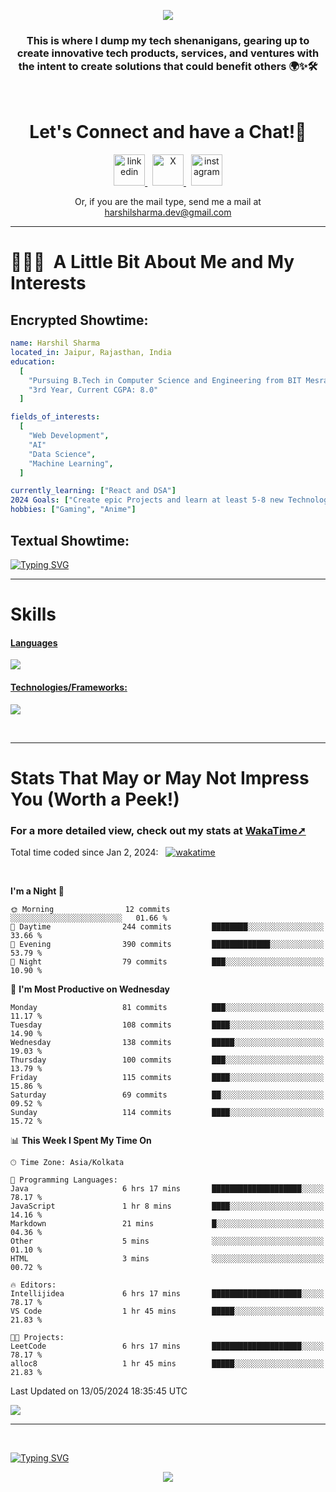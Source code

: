 <p align="center">
  <img src="https://capsule-render.vercel.app/api?type=waving&color=0:000000,100:ec1515&height=140&section=header&animation=fadeIn&text=Hello!&fontColor=ffffff&fontAlignY=34"/>
</p>

<h3 align="center">
This is where I dump my tech shenanigans, gearing up to create innovative tech products, services, and ventures with the intent to create solutions that could benefit others 🌍✨🛠️
</h3>

<br>

<h1 align="center">
  Let's Connect and have a Chat!💬
</h1>

<p align="center">
<a href="https://www.linkedin.com/in/harshilshrma/">
  <img src="https://user-images.githubusercontent.com/46517096/166973395-19676cd8-f8ec-4abf-83ff-da8243505b82.png" alt="linkedin" height="50">
</a>
&nbsp;
<a href="https://twitter.com/harshilshrma">
  <img src="https://user-images.githubusercontent.com/46517096/166974271-91dfa250-d70b-4cb9-8707-f1bda1b708c3.png" alt="X" height="50">
</a>
&nbsp;
<a href="https://www.instagram.com/harshilshrma/">
  <img src="https://user-images.githubusercontent.com/46517096/166974368-9798f39f-1f46-499c-b14e-81f0a3f83a06.png" alt="instagram" height="50">
</a>
</p>

<p align="center">
<a>Or, if you are the mail type, send me a mail at <a href="mailto:harshilsharma.dev@gmail.com">harshilsharma.dev@gmail.com</a>
</p>

---

<h1> 👨🏻‍💻 &nbsp;A Little Bit About Me and My Interests</h1>

<h2>Encrypted Showtime:</h2>

```yaml
name: Harshil Sharma
located_in: Jaipur, Rajasthan, India
education:
  [
    "Pursuing B.Tech in Computer Science and Engineering from BIT Mesra",
    "3rd Year, Current CGPA: 8.0"
  ]

fields_of_interests:
  [
    "Web Development",
    "AI"
    "Data Science",
    "Machine Learning",
  ]

currently_learning: ["React and DSA"]
2024 Goals: ["Create epic Projects and learn at least 5-8 new Technologies."]
hobbies: ["Gaming", "Anime"]
```

<h2>Textual Showtime:</h2>

[![Typing SVG](https://readme-typing-svg.demolab.com?font=Poppins&size=65&duration=1800&pause=1200&color=F7F7F7&background=0D1117&center=true&vCenter=true&random=false&width=2420&height=300&lines=Hey+there%2C+I'm+Harshil;welcome+to+my+life.exe;Get+ready!+The+next+10+points+offer+a+peek+into+my+world;1%2F10%3A+I'm+Currently+pursuing+B.Tech+in+Computer+Science;2%2F10%3A+Coding+by+day%2C+gaming+by+code's+moonlight;3%2F10%3A+Mastering+skills+for+a+Koenigsegg-fueled+tomorrow;4%2F10%3A+I+excel+in+organized+everything%E2%80%94code%2C+spaces%2C+and+life;5%2F10%3A+Coffee%E2%80%94the+real+code+compiler+behind+my+smarts;6%2F10%3A+Learning+AI+to+make+tech+smarter+and+less+Terminator-y;7%2F10%3A+Obsessed+with+LeetCode%E2%80%94tackling+programming+puzzles+daily;8%2F10%3A+Java+holds+the+throne+in+my+coding+kingdom%E2%80%94top+dog;9%2F10%3A+Striving+to+craft+tech+solutions+that+better+the+world;10%2F10%3A+Working+to+leave+a+positive+impact%2C+doing+good+deeds+before+I+go!;thanks+for+diving+into+my+coding+tale%E2%80%94appreciate+it!;(%E3%80%83%EF%BF%A3%EF%B8%B6%EF%BF%A3)%E4%BA%BA(%EF%BF%A3%EF%B8%B6%EF%BF%A3%E3%80%83))](#)

---

# Skills
<p align="center">
  <a href="https://skillicons.dev">
   <h4>Languages</h4>
    <img src="https://skillicons.dev/icons?i=java,python,c,javascript,kotlin" />
    <h4>Technologies/Frameworks:</h4>
    <img src="https://skillicons.dev/icons?i=html,css,bootstrap,nodejs,expressjs,react,mysql,git,github,vscode,idea,androidstudio" />
  </a>
</p>

<br>

---

# Stats That May or May Not Impress You (Worth a Peek!)
<h3>For a more detailed view, check out my stats at <a href="https://wakatime.com/@harshilshrma">WakaTime➚</a></h3>

Total time coded since Jan 2, 2024: &nbsp; [![wakatime](https://wakatime.com/badge/user/018cc9b3-bdfa-4ef4-a679-8bc20c997551.svg)](https://wakatime.com/@018cc9b3-bdfa-4ef4-a679-8bc20c997551)


<br>

<!--START_SECTION:waka-->
**I'm a Night 🦉** 

```text
🌞 Morning                12 commits          ░░░░░░░░░░░░░░░░░░░░░░░░░   01.66 % 
🌆 Daytime                244 commits         ████████░░░░░░░░░░░░░░░░░   33.66 % 
🌃 Evening                390 commits         █████████████░░░░░░░░░░░░   53.79 % 
🌙 Night                  79 commits          ███░░░░░░░░░░░░░░░░░░░░░░   10.90 % 
```
📅 **I'm Most Productive on Wednesday** 

```text
Monday                   81 commits          ███░░░░░░░░░░░░░░░░░░░░░░   11.17 % 
Tuesday                  108 commits         ████░░░░░░░░░░░░░░░░░░░░░   14.90 % 
Wednesday                138 commits         █████░░░░░░░░░░░░░░░░░░░░   19.03 % 
Thursday                 100 commits         ███░░░░░░░░░░░░░░░░░░░░░░   13.79 % 
Friday                   115 commits         ████░░░░░░░░░░░░░░░░░░░░░   15.86 % 
Saturday                 69 commits          ██░░░░░░░░░░░░░░░░░░░░░░░   09.52 % 
Sunday                   114 commits         ████░░░░░░░░░░░░░░░░░░░░░   15.72 % 
```


📊 **This Week I Spent My Time On** 

```text
🕑︎ Time Zone: Asia/Kolkata

💬 Programming Languages: 
Java                     6 hrs 17 mins       ████████████████████░░░░░   78.17 % 
JavaScript               1 hr 8 mins         ████░░░░░░░░░░░░░░░░░░░░░   14.16 % 
Markdown                 21 mins             █░░░░░░░░░░░░░░░░░░░░░░░░   04.36 % 
Other                    5 mins              ░░░░░░░░░░░░░░░░░░░░░░░░░   01.10 % 
HTML                     3 mins              ░░░░░░░░░░░░░░░░░░░░░░░░░   00.72 % 

🔥 Editors: 
Intellijidea             6 hrs 17 mins       ████████████████████░░░░░   78.17 % 
VS Code                  1 hr 45 mins        █████░░░░░░░░░░░░░░░░░░░░   21.83 % 

🐱‍💻 Projects: 
LeetCode                 6 hrs 17 mins       ████████████████████░░░░░   78.17 % 
alloc8                   1 hr 45 mins        █████░░░░░░░░░░░░░░░░░░░░   21.83 % 
```


 Last Updated on 13/05/2024 18:35:45 UTC
<!--END_SECTION:waka-->

![](https://komarev.com/ghpvc/?username=harshilshrma&color=941315&label=Profile+Visits)


---

<br>

[![Typing SVG](https://readme-typing-svg.demolab.com?font=Gloria+Hallelujah&size=65&duration=2000&pause=1200&color=F7F7F7&background=0D1117&center=true&vCenter=true&random=false&width=2580&height=100&lines=thanks+for+making+it+to+the+end!+Now+go+grab+a+coffee%2C+you've+earned+it!+%F0%9F%98%84%E2%98%95%EF%B8%8F)](#)

<p align="center">
  <img src="https://capsule-render.vercel.app/api?type=waving&color=0:ec1515,150:000000&animation=fadeIn&height=100&section=footer"/>
</p>
